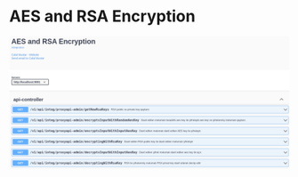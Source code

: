 # AES and RSA Encryption

![Screenshot from 2022-12-06 16-59-05.png](img%2FScreenshot%20from%202022-12-06%2016-59-05.png)